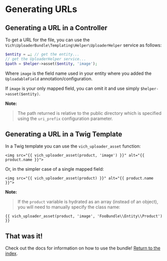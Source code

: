 # Generating URLs

## Generating a URL in a Controller

To get a URL for the file, you can use the `Vich\UploaderBundle\Templating\Helper\UploaderHelper`
service as follows:

``` php
$entity = …; // get the entity...
// get the UploaderHelper service...
$path = $helper->asset($entity, 'image');
```

Where `image` is the field name used in your entity where you added the
`UploadableField` annotation/configuration.

If `image` is your only mapped field, you can omit it and use simply `$helper->asset($entity)`.

**Note:**

> The path returned is relative to the public directory which is specified
> using the `uri_prefix` configuration parameter.

## Generating a URL in a Twig Template

In a Twig template you can use the `vich_uploader_asset` function:

``` twig
<img src="{{ vich_uploader_asset(product, 'image') }}" alt="{{ product.name }}">
```

Or, in the simpler case of a single mapped field:

``` twig
<img src="{{ vich_uploader_asset(product) }}" alt="{{ product.name }}">

```

**Note:**

> If the `product` variable is hydrated as an array (instead of an object), you
> will need to manually specify the class name:

```html+jinja
{{ vich_uploader_asset(product, 'image', 'FooBundle\\Entity\\Product') }}
```

## That was it!

Check out the docs for information on how to use the bundle! [Return to the
index](index.md).
